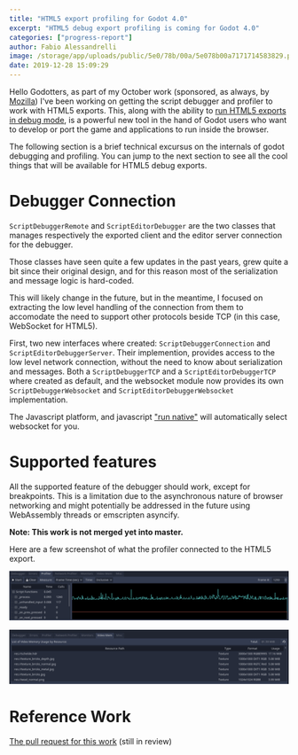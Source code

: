 ```yaml
---
title: "HTML5 export profiling for Godot 4.0"
excerpt: "HTML5 debug export profiling is coming for Godot 4.0"
categories: ["progress-report"]
author: Fabio Alessandrelli
image: /storage/app/uploads/public/5e0/78b/00a/5e078b00a7171714583829.png
date: 2019-12-28 15:09:29
---
```


Hello Godotters, as part of my October work (sponsored, as always, by [Mozilla](https://godotengine.org/article/godot-engine-awarded-50000-mozilla-open-source-support-program)) I've been working on getting the script debugger and profiler to work with HTML5 exports. This, along with the ability to [run HTML5 exports in debug mode](https://godotengine.org/article/websocket-ssl-testing-html5-export), is a powerful new tool in the hand of Godot users who want to develop or port the game and applications to run inside the browser.

The following section is a brief technical excursus on the internals of godot debugging and profiling. You can jump to the next section to see all the cool things that will be available for HTML5 debug exports.

Debugger Connection
===================

`ScriptDebuggerRemote` and `ScriptEditorDebugger` are the two classes that manages respectively the exported client and the editor server connection for the debugger.

Those classes have seen quite a few updates in the past years, grew quite a bit since their original design, and for this reason most of the serialization and message logic is hard-coded.

This will likely change in the future, but in the meantime, I focused on extracting the low level handling of the connection from them to accomodate the need to support other protocols beside TCP (in this case, WebSocket for HTML5).

First, two new interfaces where created: `ScriptDebuggerConnection` and `ScriptEditorDebuggerServer`. Their implemention, provides access to the low level network connection, without the need to know about serialization and messages. Both a `ScriptDebuggerTCP` and a `ScriptEditorDebuggerTCP` where created as default, and the websocket module now provides its own `ScriptDebuggerWebsocket` and `ScriptEditorDebuggerWebsocket` implementation.

The Javascript platform, and javascript ["run native"](https://godotengine.org/article/websocket-ssl-testing-html5-export) will automatically select websocket for you.

Supported features
==================

All the supported feature of the debugger should work, except for breakpoints. This is a limitation due to the asynchronous nature of browser networking and might potentially be addressed in the future using WebAssembly threads or emscripten asyncify.

**Note: This work is not merged yet into master.**

Here are a few screenshot of what the profiler connected to the HTML5 export.



![usage3.png](/storage/app/uploads/public/5e0/78b/73c/5e078b73c3e45112706983.png)


![usage.png](/storage/app/uploads/public/5e0/78b/886/5e078b886caec316065171.png)


Reference Work
==============

[The pull request for this work](https://github.com/godotengine/godot/pull/33925) (still in review)